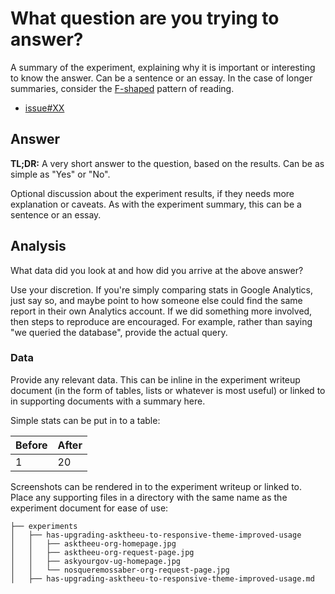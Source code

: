 # What question are you trying to answer?

A summary of the experiment, explaining why it is important or interesting to know the answer. Can be a sentence or an essay. In the case of longer summaries, consider the [F-shaped](https://www.nngroup.com/articles/f-shaped-pattern-reading-web-content/) pattern of reading.

- [issue#XX](https://github.com/mysociety/alaveteli-experiments/issues/XX)

## Answer

**TL;DR:** A very short answer to the question, based on the results. Can be as simple as "Yes" or "No".

Optional discussion about the experiment results, if they needs more explanation or caveats. As with the experiment summary, this can be a sentence or an essay.

## Analysis

What data did you look at and how did you arrive at the above answer?

Use your discretion. If you're simply comparing stats in Google Analytics, just say so, and maybe point to how someone else could find the same report in their own Analytics account. If we did something more involved, then steps to reproduce are encouraged. For example, rather than saying "we queried the database", provide the actual query.

### Data

Provide any relevant data. This can be inline in the experiment writeup document (in the form of tables, lists or whatever is most useful) or linked to in supporting documents with a summary here.

Simple stats can be put in to a table:

| Before | After |
|--------|-------|
| 1      | 20    |

Screenshots can be rendered in to the experiment writeup or linked to. Place any supporting files in a directory with the same name as the experiment document for ease of use:

    ├── experiments
    │   ├── has-upgrading-asktheeu-to-responsive-theme-improved-usage
    │   │   ├── asktheeu-org-homepage.jpg
    │   │   ├── asktheeu-org-request-page.jpg
    │   │   ├── askyourgov-ug-homepage.jpg
    │   │   └── nosqueremossaber-org-request-page.jpg
    │   ├── has-upgrading-asktheeu-to-responsive-theme-improved-usage.md
